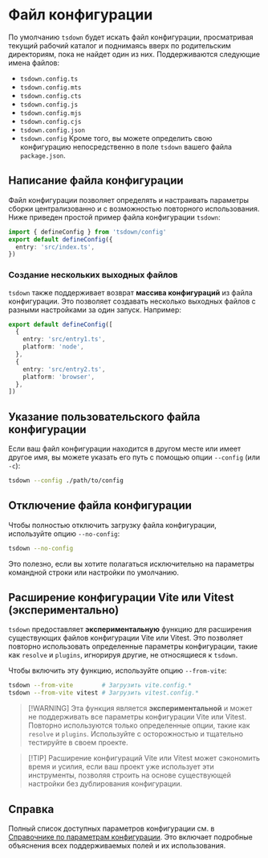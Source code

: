 # Файл конфигурации

По умолчанию `tsdown` будет искать файл конфигурации, просматривая текущий рабочий каталог и поднимаясь вверх по родительским директориям, пока не найдет один из них. Поддерживаются следующие имена файлов:

- `tsdown.config.ts`
- `tsdown.config.mts`
- `tsdown.config.cts`
- `tsdown.config.js`
- `tsdown.config.mjs`
- `tsdown.config.cjs`
- `tsdown.config.json`
- `tsdown.config` Кроме того, вы можете определить свою конфигурацию непосредственно в поле `tsdown` вашего файла `package.json`.

## Написание файла конфигурации

Файл конфигурации позволяет определять и настраивать параметры сборки централизованно и с возможностью повторного использования. Ниже приведен простой пример файла конфигурации `tsdown`:

```ts
import { defineConfig } from 'tsdown/config'
export default defineConfig({
  entry: 'src/index.ts',
})
```

### Создание нескольких выходных файлов

`tsdown` также поддерживает возврат **массива конфигураций** из файла конфигурации. Это позволяет создавать несколько выходных файлов с разными настройками за один запуск. Например:

```ts
export default defineConfig([
  {
    entry: 'src/entry1.ts',
    platform: 'node',
  },
  {
    entry: 'src/entry2.ts',
    platform: 'browser',
  },
])
```

## Указание пользовательского файла конфигурации

Если ваш файл конфигурации находится в другом месте или имеет другое имя, вы можете указать его путь с помощью опции `--config` (или `-c`):

```bash
tsdown --config ./path/to/config
```

## Отключение файла конфигурации

Чтобы полностью отключить загрузку файла конфигурации, используйте опцию `--no-config`:

```bash
tsdown --no-config
```

Это полезно, если вы хотите полагаться исключительно на параметры командной строки или настройки по умолчанию.

## Расширение конфигурации Vite или Vitest (экспериментально)

`tsdown` предоставляет **экспериментальную** функцию для расширения существующих файлов конфигурации Vite или Vitest. Это позволяет повторно использовать определенные параметры конфигурации, такие как `resolve` и `plugins`, игнорируя другие, не относящиеся к `tsdown`.

Чтобы включить эту функцию, используйте опцию `--from-vite`:

```bash
tsdown --from-vite        # Загрузить vite.config.*
tsdown --from-vite vitest # Загрузить vitest.config.*
```

> [!WARNING] Эта функция является **экспериментальной** и может не поддерживать все параметры конфигурации Vite или Vitest. Повторно используются только определенные опции, такие как `resolve` и `plugins`. Используйте с осторожностью и тщательно тестируйте в своем проекте.

> [!TIP] Расширение конфигураций Vite или Vitest может сэкономить время и усилия, если ваш проект уже использует эти инструменты, позволяя строить на основе существующей настройки без дублирования конфигурации.

## Справка

Полный список доступных параметров конфигурации см. в [Справочнике по параметрам конфигурации](/reference/api/Interface.Options). Это включает подробные объяснения всех поддерживаемых полей и их использования.
